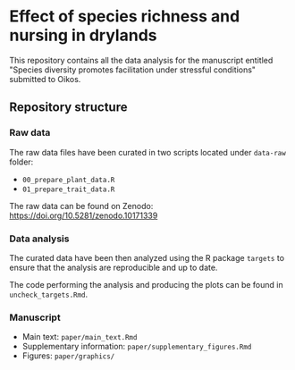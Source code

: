 # Effect of species richness and nursing in drylands

This repository contains all the data analysis for the manuscript entitled
"Species diversity promotes facilitation under stressful conditions" submitted
to Oikos.

## Repository structure

### Raw data

The raw data files have been curated in two scripts located under `data-raw`
folder:
- `00_prepare_plant_data.R`
- `01_prepare_trait_data.R`

The raw data can be found on Zenodo: https://doi.org/10.5281/zenodo.10171339

### Data analysis

The curated data have been then analyzed using the R package `targets` to ensure
that the analysis are reproducible and up to date.

The code performing the analysis and producing the plots can be found in
`uncheck_targets.Rmd`.

### Manuscript

- Main text: `paper/main_text.Rmd`
- Supplementary information: `paper/supplementary_figures.Rmd`
- Figures: `paper/graphics/`

